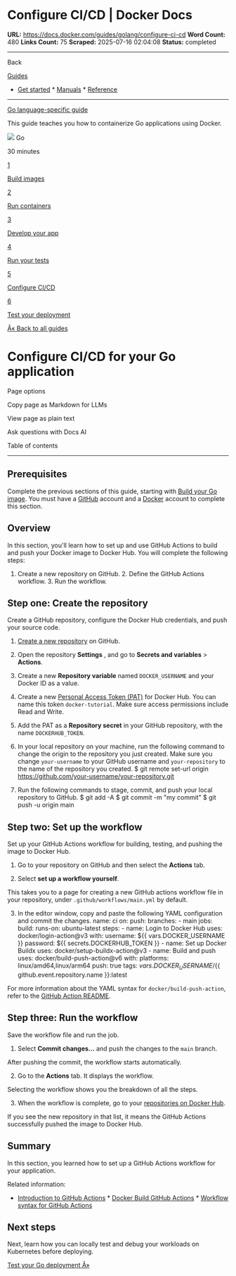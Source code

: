 # Configure CI/CD | Docker Docs

**URL:** https://docs.docker.com/guides/golang/configure-ci-cd
**Word Count:** 480
**Links Count:** 75
**Scraped:** 2025-07-16 02:04:08
**Status:** completed

---

Back

[Guides](https://docs.docker.com/guides/)

  * [Get started](https://docs.docker.com/get-started/)   * [Manuals](https://docs.docker.com/manuals/)   * [Reference](https://docs.docker.com/reference/)

* * *

[Go language-specific guide](https://docs.docker.com/guides/golang/)

This guide teaches you how to containerize Go applications using Docker.

![](https://cdn.jsdelivr.net/gh/devicons/devicon@latest/icons/go/go-original.svg) Go

30 minutes

[1](https://docs.docker.com/guides/golang/build-images/)

[Build images](https://docs.docker.com/guides/golang/build-images/)

[2](https://docs.docker.com/guides/golang/run-containers/)

[Run containers](https://docs.docker.com/guides/golang/run-containers/)

[3](https://docs.docker.com/guides/golang/develop/)

[Develop your app](https://docs.docker.com/guides/golang/develop/)

[4](https://docs.docker.com/guides/golang/run-tests/)

[Run your tests](https://docs.docker.com/guides/golang/run-tests/)

[5](https://docs.docker.com/guides/golang/configure-ci-cd/)

[Configure CI/CD](https://docs.docker.com/guides/golang/configure-ci-cd/)

[6](https://docs.docker.com/guides/golang/deploy/)

[Test your deployment](https://docs.docker.com/guides/golang/deploy/)

[Â« Back to all guides](https://docs.docker.com/guides/)

# Configure CI/CD for your Go application

Page options

Copy page as Markdown for LLMs

View page as plain text

Ask questions with Docs AI

Table of contents

* * *

## Prerequisites

Complete the previous sections of this guide, starting with [Build your Go image](https://docs.docker.com/guides/golang/build-images/). You must have a [GitHub](https://github.com/signup) account and a [Docker](https://hub.docker.com/signup) account to complete this section.

## Overview

In this section, you'll learn how to set up and use GitHub Actions to build and push your Docker image to Docker Hub. You will complete the following steps:

  1. Create a new repository on GitHub.   2. Define the GitHub Actions workflow.   3. Run the workflow.

## Step one: Create the repository

Create a GitHub repository, configure the Docker Hub credentials, and push your source code.

  1. [Create a new repository](https://github.com/new) on GitHub.

  2. Open the repository **Settings** , and go to **Secrets and variables** > **Actions**.

  3. Create a new **Repository variable** named `DOCKER_USERNAME` and your Docker ID as a value.

  4. Create a new [Personal Access Token \(PAT\)](https://docs.docker.com/security/for-developers/access-tokens/#create-an-access-token) for Docker Hub. You can name this token `docker-tutorial`. Make sure access permissions include Read and Write.

  5. Add the PAT as a **Repository secret** in your GitHub repository, with the name `DOCKERHUB_TOKEN`.

  6. In your local repository on your machine, run the following command to change the origin to the repository you just created. Make sure you change `your-username` to your GitHub username and `your-repository` to the name of the repository you created.                    $ git remote set-url origin https://github.com/your-username/your-repository.git          

  7. Run the following commands to stage, commit, and push your local repository to GitHub.                    $ git add -A          $ git commit -m "my commit"          $ git push -u origin main          

## Step two: Set up the workflow

Set up your GitHub Actions workflow for building, testing, and pushing the image to Docker Hub.

  1. Go to your repository on GitHub and then select the **Actions** tab.

  2. Select **set up a workflow yourself**.

This takes you to a page for creating a new GitHub actions workflow file in your repository, under `.github/workflows/main.yml` by default.

  3. In the editor window, copy and paste the following YAML configuration and commit the changes.                    name: ci                    on:            push:              branches:                - main                    jobs:            build:              runs-on: ubuntu-latest              steps:                - name: Login to Docker Hub                  uses: docker/login-action@v3                  with:                    username: ${{ vars.DOCKER_USERNAME }}                    password: ${{ secrets.DOCKERHUB_TOKEN }}                          - name: Set up Docker Buildx                  uses: docker/setup-buildx-action@v3                          - name: Build and push                  uses: docker/build-push-action@v6                  with:                    platforms: linux/amd64,linux/arm64                    push: true                    tags: ${{ vars.DOCKER_USERNAME }}/${{ github.event.repository.name }}:latest

For more information about the YAML syntax for `docker/build-push-action`, refer to the [GitHub Action README](https://github.com/docker/build-push-action/blob/master/README.md).

## Step three: Run the workflow

Save the workflow file and run the job.

  1. Select **Commit changes...** and push the changes to the `main` branch.

After pushing the commit, the workflow starts automatically.

  2. Go to the **Actions** tab. It displays the workflow.

Selecting the workflow shows you the breakdown of all the steps.

  3. When the workflow is complete, go to your [repositories on Docker Hub](https://hub.docker.com/repositories).

If you see the new repository in that list, it means the GitHub Actions successfully pushed the image to Docker Hub.

## Summary

In this section, you learned how to set up a GitHub Actions workflow for your application.

Related information:

  * [Introduction to GitHub Actions](https://docs.docker.com/guides/gha/)   * [Docker Build GitHub Actions](https://docs.docker.com/build/ci/github-actions/)   * [Workflow syntax for GitHub Actions](https://docs.github.com/en/actions/using-workflows/workflow-syntax-for-github-actions)

## Next steps

Next, learn how you can locally test and debug your workloads on Kubernetes before deploying.

[Test your Go deployment Â»](https://docs.docker.com/guides/golang/deploy/)